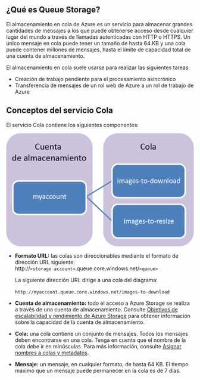 ## <a name="what-is-queue-storage"></a>¿Qué es Queue Storage?
El almacenamiento en cola de Azure es un servicio para almacenar grandes cantidades de mensajes a los que puede obtenerse acceso desde cualquier lugar del mundo a través de llamadas autenticadas con HTTP o HTTPS. Un único mensaje en cola puede tener un tamaño de hasta 64 KB y una cola puede contener millones de mensajes, hasta el límite de capacidad total de una cuenta de almacenamiento.

El almacenamiento en cola suele usarse para realizar las siguientes tareas:

* Creación de trabajo pendiente para el procesamiento asincrónico
* Transferencia de mensajes de un rol web de Azure a un rol de trabajo de Azure

## <a name="queue-service-concepts"></a>Conceptos del servicio Cola
El servicio Cola contiene los siguientes componentes:

![Cola1](./media/storage-queue-concepts-include/queue1.png)

* **Formato URL:** las colas son direccionables mediante el formato de dirección URL siguiente:   
    http://`<storage account>`.queue.core.windows.net/`<queue>` 
  
    La siguiente dirección URL dirige a una cola del diagrama:  
  
    `http://myaccount.queue.core.windows.net/images-to-download`

* **Cuenta de almacenamiento:** todo el acceso a Azure Storage se realiza a través de una cuenta de almacenamiento. Consulte [Objetivos de escalabilidad y rendimiento de Azure Storage](../articles/storage/common/storage-scalability-targets.md) para obtener información sobre la capacidad de la cuenta de almacenamiento.
* **Cola:** una cola contiene un conjunto de mensajes. Todos los mensajes deben encontrarse en una cola. Tenga en cuenta que el nombre de la cola debe ir en minúsculas. Para más información, consulte [Asignar nombres a colas y metadatos](https://msdn.microsoft.com/library/azure/dd179349.aspx).
* **Mensaje:** un mensaje, en cualquier formato, de hasta 64 KB. El tiempo máximo que un mensaje puede permanecer en la cola es de 7 días.

